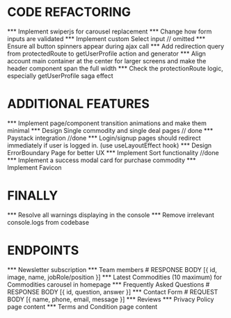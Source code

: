 # CODE REFACTORING
*** Implement swiperjs for carousel replacement
*** Change how form inputs are validated
*** Implement custom Select input // omitted
*** Ensure all button spinners appear during ajax call
*** Add redirection query from protectedRoute to getUserProfile action and generator
*** Align account main container at the center for larger screens and make the header component span the full width
*** Check the protectionRoute logic, especially getUserProfile saga effect

# ADDITIONAL FEATURES
*** Implement page/component transition animations and make them minimal
*** Design Single commodity and single deal pages // done
*** Paystack integration //done
*** Login/signup pages should redirect immediately if user is logged in. (use useLayoutEffect hook)
*** Design ErrorBoundary Page for better UX
*** Implement Sort functionality //done
*** Implement a success modal card for purchase commodity
*** Implement Favicon

# FINALLY
*** Resolve all warnings displaying in the console
*** Remove irrelevant console.logs from codebase

# ENDPOINTS
*** Newsletter subscription
*** Team members
    # RESPONSE BODY [{
        id,
        image,
        name,
        jobRole/position
    }]
*** Latest Commodities (10 maximum) for Commodities carousel in homepage
*** Frequently Asked Questions
    # RESPONSE BODY [{
        id,
        question,
        answer
    }]
*** Contact Form
    # REQUEST BODY [{
        name,
        phone,
        email,
        message
    }]
*** Reviews
*** Privacy Policy page content
*** Terms and Condition page content